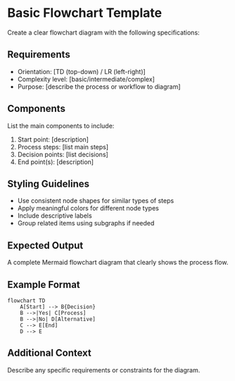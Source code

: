 <!--
mode: auto
tools: vscode-markdown, mermaid-preview
-->

# Basic Flowchart Template

Create a clear flowchart diagram with the following specifications:

## Requirements

- Orientation: [TD (top-down) / LR (left-right)]
- Complexity level: [basic/intermediate/complex]
- Purpose: [describe the process or workflow to diagram]

## Components

List the main components to include:
1. Start point: [description]
2. Process steps: [list main steps]
3. Decision points: [list decisions]
4. End point(s): [description]

## Styling Guidelines

- Use consistent node shapes for similar types of steps
- Apply meaningful colors for different node types
- Include descriptive labels
- Group related items using subgraphs if needed

## Expected Output

A complete Mermaid flowchart diagram that clearly shows the process flow.

## Example Format

```mermaid
flowchart TD
    A[Start] --> B{Decision}
    B -->|Yes| C[Process]
    B -->|No| D[Alternative]
    C --> E[End]
    D --> E
```

## Additional Context

Describe any specific requirements or constraints for the diagram.
